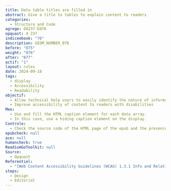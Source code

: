```yaml
---
title: Data table titles are filled in
abstract: Give a title to tables to explain content to readers
categories:
  - Structure and Code
agrege: O4237-E076
opquast: 4 237
indiceebook: "76"
description: GEOM_NUMBER_076
before: "075"
weight: "076"
after: "077"
actif: "1"
layout: rules
date: 2024-09-18
tags:
  - display
  - Accessibility
  - Readability
objectif:
  - Allow technical help users to easily identify the nature of information provided by a table.
  - Improve accessibility of content to readers with disabilities
Meo:
  - Use and fill the HTML caption element for each data array.
  - In this case, use a hiding caption element on the display.
Controle:
  - Check the source code of the HTML page of the epub and the presence of the element caption. If this element is hidden in display using a CSS class, make sure it remains accessible for screen readers.
epubcheck: null
ace: null
humancheck: true
ReadiumGoToolkit: null
Source:
  - Opquast
Referentiel:
  - "[Web Content Accessibility Guidelines (WCAG) 1.3.1 Info and Relationships Level A](https://www.w3.org/TR/WCAG22/#info-and-relationships)"
steps:
  - Design
  - Editorial
---
```

